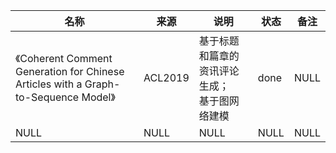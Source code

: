 |名称  |  来源   | 说明  |状态   | 备注  |
|  ----  | ----  |----  | ----  |----  |
| 《Coherent Comment Generation for Chinese Articles with a Graph-to-Sequence Model》  | ACL2019 |基于标题和篇章的资讯评论生成；<br/>基于图网络建模 |done |NULL |
| NULL  | NULL |NULL |NULL |NULL |
